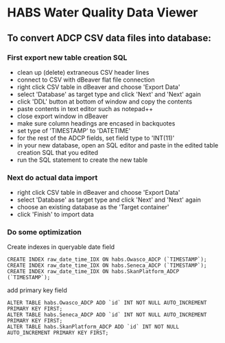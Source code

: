 # HABS Water Quality Data Viewer

## To convert ADCP CSV data files into database:

### First export new table creation SQL
- clean up (delete) extraneous CSV header lines
- connect to CSV with dBeaver flat file connection
- right click CSV table in dBeaver and choose 'Export Data'
- select 'Database' as target type and click 'Next' and 'Next' again
- click 'DDL' button at bottom of window and copy the contents
- paste contents in text editor such as notepad++
- close export window in dBeaver
- make sure column headings are encased in backquotes
- set type of 'TIMESTAMP' to 'DATETIME'
- for the rest of the ADCP fields, set field type to 'INT(11)'
- in your new database, open an SQL editor and paste in the edited table creation SQL that you edited
- run the SQL statement to create the new table

### Next do actual data import
- right click CSV table in dBeaver and choose 'Export Data'
- select 'Database' as target type and click 'Next' and 'Next' again
- choose an existing database as the 'Target container'
- click 'Finish' to import data

### Do some optimization

Create indexes in queryable date field
```
CREATE INDEX raw_date_time_IDX ON habs.Owasco_ADCP (`TIMESTAMP`);
CREATE INDEX raw_date_time_IDX ON habs.Seneca_ADCP (`TIMESTAMP`);
CREATE INDEX raw_date_time_IDX ON habs.SkanPlatform_ADCP (`TIMESTAMP`);
```

add primary key field
```
ALTER TABLE habs.Owasco_ADCP ADD `id` INT NOT NULL AUTO_INCREMENT PRIMARY KEY FIRST;
ALTER TABLE habs.Seneca_ADCP ADD `id` INT NOT NULL AUTO_INCREMENT PRIMARY KEY FIRST;
ALTER TABLE habs.SkanPlatform_ADCP ADD `id` INT NOT NULL AUTO_INCREMENT PRIMARY KEY FIRST;
```
